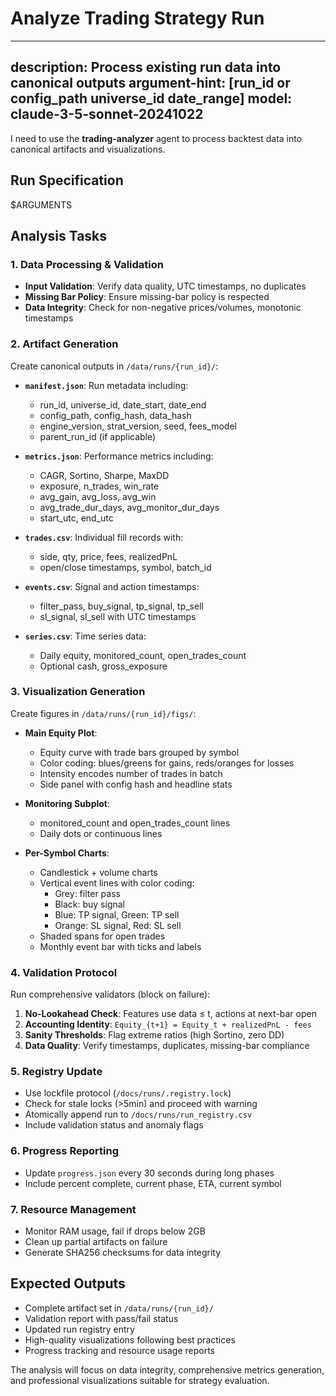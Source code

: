 # Analyze Trading Strategy Run

---
description: Process existing run data into canonical outputs
argument-hint: [run_id or config_path universe_id date_range]
model: claude-3-5-sonnet-20241022
---

I need to use the **trading-analyzer** agent to process backtest data into canonical artifacts and visualizations.

## Run Specification
$ARGUMENTS

## Analysis Tasks

### 1. Data Processing & Validation
- **Input Validation**: Verify data quality, UTC timestamps, no duplicates
- **Missing Bar Policy**: Ensure missing-bar policy is respected
- **Data Integrity**: Check for non-negative prices/volumes, monotonic timestamps

### 2. Artifact Generation
Create canonical outputs in `/data/runs/{run_id}/`:

- **`manifest.json`**: Run metadata including:
  - run_id, universe_id, date_start, date_end
  - config_path, config_hash, data_hash
  - engine_version, strat_version, seed, fees_model
  - parent_run_id (if applicable)

- **`metrics.json`**: Performance metrics including:
  - CAGR, Sortino, Sharpe, MaxDD
  - exposure, n_trades, win_rate
  - avg_gain, avg_loss, avg_win
  - avg_trade_dur_days, avg_monitor_dur_days
  - start_utc, end_utc

- **`trades.csv`**: Individual fill records with:
  - side, qty, price, fees, realizedPnL
  - open/close timestamps, symbol, batch_id

- **`events.csv`**: Signal and action timestamps:
  - filter_pass, buy_signal, tp_signal, tp_sell
  - sl_signal, sl_sell with UTC timestamps

- **`series.csv`**: Time series data:
  - Daily equity, monitored_count, open_trades_count
  - Optional cash, gross_exposure

### 3. Visualization Generation
Create figures in `/data/runs/{run_id}/figs/`:

- **Main Equity Plot**:
  - Equity curve with trade bars grouped by symbol
  - Color coding: blues/greens for gains, reds/oranges for losses
  - Intensity encodes number of trades in batch
  - Side panel with config hash and headline stats

- **Monitoring Subplot**:
  - monitored_count and open_trades_count lines
  - Daily dots or continuous lines

- **Per-Symbol Charts**:
  - Candlestick + volume charts
  - Vertical event lines with color coding:
    - Grey: filter pass
    - Black: buy signal
    - Blue: TP signal, Green: TP sell
    - Orange: SL signal, Red: SL sell
  - Shaded spans for open trades
  - Monthly event bar with ticks and labels

### 4. Validation Protocol
Run comprehensive validators (block on failure):

1. **No-Lookahead Check**: Features use data ≤ t, actions at next-bar open
2. **Accounting Identity**: `Equity_{t+1} = Equity_t + realizedPnL - fees`
3. **Sanity Thresholds**: Flag extreme ratios (high Sortino, zero DD)
4. **Data Quality**: Verify timestamps, duplicates, missing-bar compliance

### 5. Registry Update
- Use lockfile protocol (`/docs/runs/.registry.lock`)
- Check for stale locks (>5min) and proceed with warning
- Atomically append run to `/docs/runs/run_registry.csv`
- Include validation status and anomaly flags

### 6. Progress Reporting
- Update `progress.json` every 30 seconds during long phases
- Include percent complete, current phase, ETA, current symbol

### 7. Resource Management
- Monitor RAM usage, fail if drops below 2GB
- Clean up partial artifacts on failure
- Generate SHA256 checksums for data integrity

## Expected Outputs
- Complete artifact set in `/data/runs/{run_id}/`
- Validation report with pass/fail status
- Updated run registry entry
- High-quality visualizations following best practices
- Progress tracking and resource usage reports

The analysis will focus on data integrity, comprehensive metrics generation, and professional visualizations suitable for strategy evaluation.